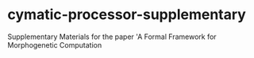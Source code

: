# cymatic-processor-supplementary
Supplementary Materials for the paper 'A Formal Framework for Morphogenetic Computation
